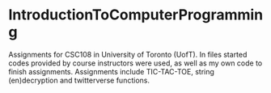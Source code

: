 # IntroductionToComputerProgramming

Assignments for CSC108 in University of Toronto (UofT).
In files started codes provided by course instructors were used, as well as my own code to finish assignments.
Assignments include TIC-TAC-TOE, string (en)decryption and twitterverse functions.
